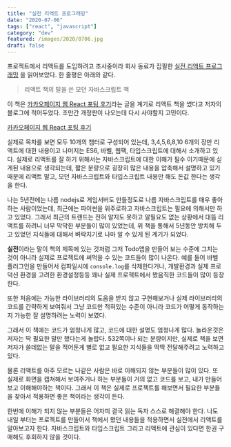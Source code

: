 ```yaml
---
title: "실전 리액트 프로그래밍"
date: "2020-07-06"
tags: ["react", "javascript"]
category: "dev"
featured: /images/2020/0706.jpg
draft: false
---
```


프로젝트에서 리액트를 도입하려고 조사중이라 회사 동료가 집필한 [실전 리액트 프로그래밍](http://www.yes24.com/Product/Goods/74223605) 을 읽어보았다. 한 줄평은 아래와 같다.

> 리액트 책의 탈을 쓴 모던 자바스크립트 책

이 책은 [카카오페이지 웹 React 포팅 후기](https://medium.com/@ljs0705/%EC%B9%B4%EC%B9%B4%EC%98%A4%ED%8E%98%EC%9D%B4%EC%A7%80-%EC%9B%B9-react-%ED%8F%AC%ED%8C%85-%ED%9B%84%EA%B8%B0-76402cc5e031)라는 글을 계기로 리액트 책을 썼다고 저자의 블로그에 적어두었다. 조만간 개정판이 나오는데 다시 사야할지 고민이다.

[카카오페이지 웹 React 포팅 후기](https://medium.com/@ljs0705/%EC%B9%B4%EC%B9%B4%EC%98%A4%ED%8E%98%EC%9D%B4%EC%A7%80-%EC%9B%B9-react-%ED%8F%AC%ED%8C%85-%ED%9B%84%EA%B8%B0-76402cc5e031)

실제로 목차를 보면 모두 10개의 챕터로 구성되어 있는데, 3,4,5,6,8,10 6개의 장만 리액트에 대한 내용이고 나머지는 ES6, 바벨, 웹팩, 타입스크립트에 대해서 소개하고 있다. 실제로 리액트를 잘 하기 위해서는 자바스크립트에 대한 이해가 필수 이기때문에 싣게된 내용으로 생각되는데, 짧은 분량으로 굉장히 많은 내용을 압축해서 설명하고 있기 때문에 리액트 말고, 모던 자바스크립트와 타입스크립트 내용만 해도 돈값 한다는 생각을 한다.

나는 5년전에는 나름 nodejs로 게임서버도 만들정도로 나름 자바스크립트를 매우 좋아하는 사람이었는데, 최근에는 파이썬을 위주로하고 자바스크립트는 필요에 의해서만 하고 있었다. 그래서 최근의 트랜드는 전혀 알지도 못하고 알필요도 없는 상황에서 대뜸 리액트를 하려니 너무 막막한 부분들이 많이 있었는데, 위 책을 통해서 5년동안 방치해 두고 있었던 지식들에 대해서 벼락치기로 나마 알 수 있게 된 계기가 되었다.

**실전**이라는 말이 책의 제목에 있는 것처럼 그저 Todo앱을 만들어 보는 수준에 그치는 것이 아니라 실제로 프로젝트에 써먹을 수 있는 코드들이 많이 나온다. 예를 들어 바벨 플러그인을 만들어서 컴파일시에 `console.log`를 삭제한다거나, 개발환경과 실제 프로덕션 환경을 고려한 환경설정등등 꽤나 실제 프로젝트에서 봤음직한 코드들이 많이 등장한다.

또한 처음에는 가능한 라이브러리의 도움을 받지 않고 구현해보거나 실제 라이브러리의 코드를 간략하게 보여줘서 그냥 코드만 적혀있는 수준이 아니라 코드가 어떻게 동작하는지 가능한 잘 설명하려는 노력이 보였다.

그래서 이 책에는 코드가 엄청나게 많고, 코드에 대한 설명도 엄청나게 많다. 놀라운것은 저자는 딱 필요한 말만 했다는게 놀랍다. 532쪽이나 되는 분량이지만, 실제로 책을 보면 저자가 쓸데없는 말을 적어둔게 별로 없고 필요한 지식들을 딱딱 전달해주려고 노력하고 있다.

물론 리액트를 아주 모르는 나같은 사람은 바로 이해되지 않는 부분들이 많이 있다. 또 실제로 화면을 캡쳐해서 보여주거나 하는 부분들이 거의 없고 코드를 보고, 내가 만들어보고 이해해야하는 책이다. 그래서 이 책은 실제로 프로젝트를 해보면서 필요한 부분들을 찾아서 적용하면 좋은 책이라는 생각이 든다.

한번에 이해가 되지 않는 부분들은 어차피 결국 읽는 독자 스스로 해결해야 한다. 나도 내일 부터는 프로젝트를 만들어서 책에서 봤던 내용들을 적용하면서 실전에서 리액트를 알아보고자 한다. 자바스크립트와 타입스크립트 그리고 리액트에 관심이 있다면 한권 구매해도 후회하지 않을 것이다.

